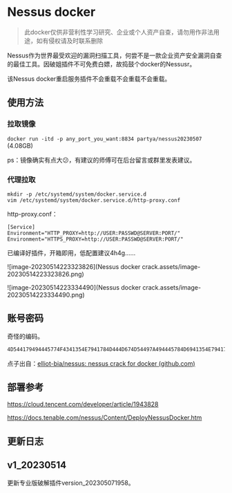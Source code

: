 # Nessus docker

> 此docker仅供非营利性学习研究、企业或个人资产自查，请勿用作非法用途，如有侵权请及时联系删除
>

Nessus作为世界最受欢迎的漏洞扫描工具，何尝不是一款企业资产安全漏洞自查的最佳工具。因破姐插件不可免费白嫖，故捣鼓个docker的Nessusr。

该Nessus docker重启服务插件不会重载不会重载不会重载。

## 使用方法

### 拉取镜像

`docker run -itd -p any_port_you_want:8834 partya/nessus20230507` (4.08GB)

ps：镜像确实有点大😕，有建议的师傅可在后台留言或群里发表建议。

### 代理拉取

```
mkdir -p /etc/systemd/system/docker.service.d
vim /etc/systemd/system/docker.service.d/http-proxy.conf
```

http-proxy.conf：

```
[Service]
Environment="HTTP_PROXY=http://USER:PASSWD@SERVER:PORT/"
Environment="HTTPS_PROXY=http://USER:PASSWD@SERVER:PORT/"
```

已编译好插件，开箱即用，低配置建议4h4g......

![image-20230514223323826](Nessus docker crack.assets/image-20230514223323826.png)

![image-20230514223334490](Nessus docker crack.assets/image-20230514223334490.png)

## 账号密码

奇怪的编码。

```bash
4D544179494445774F4341354E7941784D444D674D54497A494445784D6941354E7941784D5451674D544532494445794D5341354E7941314F4341344D4341354E7941784D5451674D544532494445794D5341354E7941324E4341314D4341304F4341314D4341314D53417A4D79417A4D7941784D6A553D
```

点子出自：[elliot-bia/nessus: nessus crack for docker (github.com)](https://github.com/elliot-bia/nessus)

## 部署参考

https://cloud.tencent.com/developer/article/1943828

https://docs.tenable.com/nessus/Content/DeployNessusDocker.htm

## 更新日志

## v1_20230514

更新专业版破解插件version_202305071958。